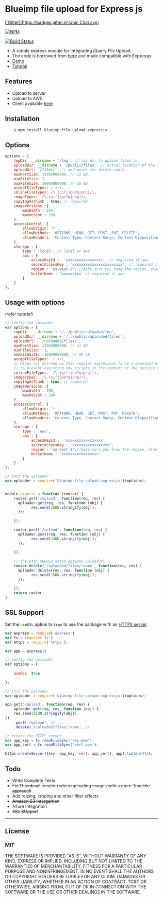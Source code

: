 # Blueimp file upload for Express js
[![Gitter](https://badges.gitter.im/Join Chat.svg)](https://gitter.im/arvindr21/blueimp-file-upload-expressjs?utm_source=badge&utm_medium=badge&utm_campaign=pr-badge&utm_content=badge)

[![NPM](https://nodei.co/npm/blueimp-file-upload-expressjs.png?downloads=true)](https://nodei.co/npm/blueimp-file-upload-expressjs/)

[![Build Status](https://travis-ci.org/arvindr21/blueimp-file-upload-expressjs.svg?branch=master)](https://travis-ci.org/arvindr21/blueimp-file-upload-expressjs)

* A simple express module for integrating jQuery File Upload.
* The code is borrowed from [here](https://github.com/blueimp/jQuery-File-Upload/tree/master/server/node) and made compatible with Expressjs 
* [Demo](http://expressjs-fileupload.cloudno.de/)
* [Tutorial](http://thejackalofjavascript.com/uploading-files-made-fun)


## Features
* Upload to server
* Upload to AWS
* Client available [here](http://blueimp.github.io/jQuery-File-Upload/)

## Installation
```js
    $ npm install blueimp-file-upload-expressjs
```

## Options
```js
options = {
    tmpDir: __dirname + '/tmp', // tmp dir to upload files to
    uploadDir: __dirname + '/public/files', // actual location of the file
    uploadUrl: '/files/', // end point for delete route 
    maxPostSize: 11000000000, // 11 GB
    minFileSize: 1,
    maxFileSize: 10000000000, // 10 GB
    acceptFileTypes: /.+/i,
    inlineFileTypes: /\.(gif|jpe?g|png)/i,
    imageTypes:  /\.(gif|jpe?g|png)/i,
    copyImgAsThumb : true, // required
    imageVersions :{
        maxWidth : 200,
        maxHeight : 200
    },
    accessControl: {
        allowOrigin: '*',
        allowMethods: 'OPTIONS, HEAD, GET, POST, PUT, DELETE',
        allowHeaders: 'Content-Type, Content-Range, Content-Disposition'
    },
    storage : {
        type : 'local', // local or aws
        aws : {
            accessKeyId :  'xxxxxxxxxxxxxxxxx', // required if aws
            secretAccessKey : 'xxxxxxxxxxxxxxxxxxxxxxx', // required if aws
            region : 'us-west-2', //make sure you know the region, else leave this option out
            bucketName : 'xxxxxxxxx' // required if aws
        }
    }
};

```
## Usage with options 
(*refer tutorial*)
```js
// config the uploader
var options = {
    tmpDir:  __dirname + '/../public/uploaded/tmp',
    uploadDir: __dirname + '/../public/uploaded/files',
    uploadUrl:  '/uploaded/files/',
    maxPostSize: 11000000000, // 11 GB
    minFileSize:  1,
    maxFileSize:  10000000000, // 10 GB
    acceptFileTypes:  /.+/i,
    // Files not matched by this regular expression force a download dialog,
    // to prevent executing any scripts in the context of the service domain:
    inlineFileTypes:  /\.(gif|jpe?g|png)/i,
    imageTypes:  /\.(gif|jpe?g|png)/i,
    copyImgAsThumb : true, // required
    imageVersions :{
        maxWidth : 200,
        maxHeight : 200
    },
    accessControl: {
        allowOrigin: '*',
        allowMethods: 'OPTIONS, HEAD, GET, POST, PUT, DELETE',
        allowHeaders: 'Content-Type, Content-Range, Content-Disposition'
    },
    storage : {
        type : 'aws',
        aws : {
            accessKeyId :  'xxxxxxxxxxxxxxxxx',
            secretAccessKey : 'xxxxxxxxxxxxxxxxx',
            region : 'us-east-1',//make sure you know the region, else leave this option out
            bucketName : 'xxxxxxxxxxxxxxxxx'
        }
    }
};

// init the uploader
var uploader = require('blueimp-file-upload-expressjs')(options);


module.exports = function (router) {
    router.get('/upload', function(req, res) {
      uploader.get(req, res, function (obj) {
            res.send(JSON.stringify(obj)); 
      });
      
    });

    router.post('/upload', function(req, res) {
      uploader.post(req, res, function (obj) {
            res.send(JSON.stringify(obj)); 
      });
      
    });
    
    // the path SHOULD match options.uploadUrl
    router.delete('/uploaded/files/:name', function(req, res) {
      uploader.delete(req, res, function (obj) {
            res.send(JSON.stringify(obj)); 
      });
      
    });
    return router;
}
```
## SSL Support

Set the `useSSL` option to `true` to use the package with an [HTTPS server](http://expressjs.com/4x/api.html#app.listen).
```js
var express = require('express')
var fs = require('fs')
var https = require('https');

var app = express()

// config the uploader
var options = {
    ...
    useSSL: true
    ...
};

// init the uploader
var uploader = require('blueimp-file-upload-expressjs')(options);

app.get('/upload', function(req, res) {
    uploader.get(req, res, function (obj) {
    res.send(JSON.stringify(obj)); 
})
    .post('/upload', // ...
    .delete('/uploaded/files/:name', // ...

// create the HTTPS server
var app_key = fs.readFileSync('key.pem');
var app_cert = fs.readFileSync('cert.pem');

https.createServer({key: app_key, cert: app_cert}, app).listen(443);

```

## Todo

* Write Complete Tests
* ~~Fix Thumbnail creation when uploading images with a more 'feasible' appraoch~~
* Add reizing, croping and other filter effects
* ~~Amazon S3 Intergartion~~
* Azure Integration
* ~~SSL SUpport~~

***
## License

### MIT
THE SOFTWARE IS PROVIDED "AS IS", WITHOUT WARRANTY OF ANY KIND, EXPRESS OR
IMPLIED, INCLUDING BUT NOT LIMITED TO THE WARRANTIES OF MERCHANTABILITY,
FITNESS FOR A PARTICULAR PURPOSE AND NONINFRINGEMENT. IN NO EVENT SHALL THE
AUTHORS OR COPYRIGHT HOLDERS BE LIABLE FOR ANY CLAIM, DAMAGES OR OTHER
LIABILITY, WHETHER IN AN ACTION OF CONTRACT, TORT OR OTHERWISE, ARISING FROM,
OUT OF OR IN CONNECTION WITH THE SOFTWARE OR THE USE OR OTHER DEALINGS IN
THE SOFTWARE.
